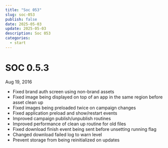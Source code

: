 ```yaml
---
title: "Soc 053"
slug: soc-053
publish: false
date: 2025-05-03
update: 2025-05-03
description: Soc 053
categories:
  - start
---
```


SOC 0.5.3
=========

Aug 19, 2016

* Fixed brand auth screen using non-brand assets
* Fixed image being displayed on top of an app in the same region before asset clean up
* Fixed images being preloaded twice on campaign changes
* Fixed application preload and show/restart events
* Improved campaign publish/unpublish routines
* Improved performance of clean up routine for old files
* Fixed download finish event being sent before unsetting running flag
* Changed download failed log to warn level
* Prevent storage from being reinitialized on updates
